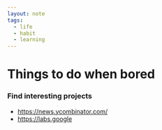 ```yaml
---
layout: note
tags:
  - life
  - habit
  - learning
---
```


# Things to do when bored

### Find interesting projects

- https://news.ycombinator.com/
- https://labs.google
